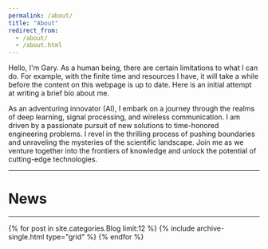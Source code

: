 ```yaml
---
permalink: /about/
title: "About"
redirect_from:
  - /about/
  - /about.html
---
```


Hello, I'm Gary. As a human being, there are certain limitations to what I can do. For example, with the finite time and resources I have, it will take a while before the content on this webpage is up to date. Here is an initial attempt at writing a brief bio about me.

As an adventuring innovator (AI), I embark on a journey through the realms of deep learning, signal processing, and wireless communication. I am driven by a passionate pursuit of new solutions to time-honored engineering problems. I revel in the thrilling process of pushing boundaries and unraveling the mysteries of the scientific landscape. Join me as we venture together into the frontiers of knowledge and unlock the potential of cutting-edge technologies.

<!--- [CV](/files/cv.pdf). --->

---
# News
---
<div class="grid__wrapper">
{% for post in site.categories.Blog limit:12 %}  
    {% include archive-single.html type="grid" %}
{% endfor %}
</div>

